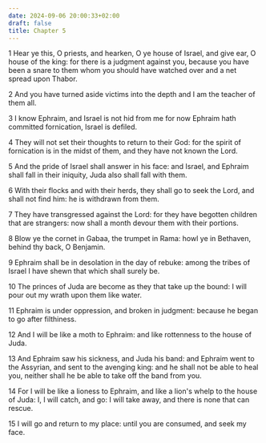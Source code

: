 ```yaml
---
date: 2024-09-06 20:00:33+02:00
draft: false
title: Chapter 5
---
```




1 Hear ye this, O priests, and hearken, O ye house of Israel, and give ear, O house of the king: for there is a judgment against you, because you have been a snare to them whom you should have watched over and a net spread upon Thabor.

2 And you have turned aside victims into the depth and I am the teacher of them all.

3 I know Ephraim, and Israel is not hid from me for now Ephraim hath committed fornication, Israel is defiled.

4 They will not set their thoughts to return to their God: for the spirit of fornication is in the midst of them, and they have not known the Lord.

5 And the pride of Israel shall answer in his face: and Israel, and Ephraim shall fall in their iniquity, Juda also shall fall with them.

6 With their flocks and with their herds, they shall go to seek the Lord, and shall not find him: he is withdrawn from them.

7 They have transgressed against the Lord: for they have begotten children that are strangers: now shall a month devour them with their portions.

8 Blow ye the cornet in Gabaa, the trumpet in Rama: howl ye in Bethaven, behind thy back, O Benjamin.

9 Ephraim shall be in desolation in the day of rebuke: among the tribes of Israel I have shewn that which shall surely be.

10 The princes of Juda are become as they that take up the bound: I will pour out my wrath upon them like water.

11 Ephraim is under oppression, and broken in judgment: because he began to go after filthiness.

12 And I will be like a moth to Ephraim: and like rottenness to the house of Juda.

13 And Ephraim saw his sickness, and Juda his band: and Ephraim went to the Assyrian, and sent to the avenging king: and he shall not be able to heal you, neither shall he be able to take off the band from you.

14 For I will be like a lioness to Ephraim, and like a lion's whelp to the house of Juda: I, I will catch, and go: I will take away, and there is none that can rescue.

15 I will go and return to my place: until you are consumed, and seek my face.

